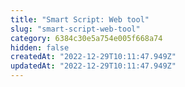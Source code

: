 ```yaml
---
title: "Smart Script: Web tool"
slug: "smart-script-web-tool"
category: 6384c30e5a754e005f668a74
hidden: false
createdAt: "2022-12-29T10:11:47.949Z"
updatedAt: "2022-12-29T10:11:47.949Z"
---
```

